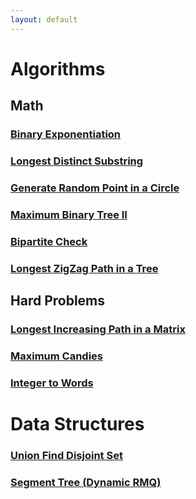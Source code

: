 ```yaml
---
layout: default
---
```


# Algorithms

## Math
### [Binary Exponentiation](./pages/binary_exponentiation.html)

### [Longest Distinct Substring](./pages/longest_distinct_substring.html)

### [Generate Random Point in a Circle](./pages/random_point_in_circle.html)

### [Maximum Binary Tree II](./pages/max_binary_tree_2.html)

### [Bipartite Check](./pages/possible_bipartition.html)

### [Longest ZigZag Path in a Tree](./pages/longest_zigzag_path.html)

## Hard Problems
### [Longest Increasing Path in a Matrix](./pages/longest_path_matrix.html)

### [Maximum Candies](./pages/max_candies.html)

### [Integer to Words](./pages/int_to_words.html)

# Data Structures
### [Union Find Disjoint Set](./pages/ufds.html)

### [Segment Tree (Dynamic RMQ)](./page/segment_tree.html)